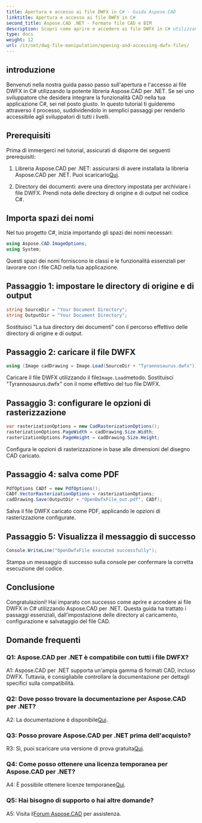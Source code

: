 ```yaml
---
title: Apertura e accesso ai file DWFX in C# - Guida Aspose.CAD
linktitle: Apertura e accesso ai file DWFX in C#
second_title: Aspose.CAD .NET - Formato file CAD e BIM
description: Scopri come aprire e accedere ai file DWFX in C# utilizzando Aspose.CAD per .NET. Guida passo passo per un'integrazione perfetta nelle tue applicazioni.
type: docs
weight: 12
url: /it/net/dwg-file-manipulation/opening-and-accessing-dwfx-files/
---
```

## introduzione

Benvenuti nella nostra guida passo passo sull'apertura e l'accesso ai file DWFX in C# utilizzando la potente libreria Aspose.CAD per .NET. Se sei uno sviluppatore che desidera integrare la funzionalità CAD nella tua applicazione C#, sei nel posto giusto. In questo tutorial ti guideremo attraverso il processo, suddividendolo in semplici passaggi per renderlo accessibile agli sviluppatori di tutti i livelli.

## Prerequisiti

Prima di immergerci nel tutorial, assicurati di disporre dei seguenti prerequisiti:

1.  Libreria Aspose.CAD per .NET: assicurarsi di avere installata la libreria Aspose.CAD per .NET. Puoi scaricarlo[Qui](https://releases.aspose.com/cad/net/).

2. Directory dei documenti: avere una directory impostata per archiviare i file DWFX. Prendi nota delle directory di origine e di output nel codice C#.

## Importa spazi dei nomi

Nel tuo progetto C#, inizia importando gli spazi dei nomi necessari:

```csharp
using Aspose.CAD.ImageOptions;
using System;
```

Questi spazi dei nomi forniscono le classi e le funzionalità essenziali per lavorare con i file CAD nella tua applicazione.

## Passaggio 1: impostare le directory di origine e di output

```csharp
string SourceDir = "Your Document Directory";
string OutputDir = "Your Document Directory";
```

Sostituisci "La tua directory dei documenti" con il percorso effettivo delle directory di origine e di output.

## Passaggio 2: caricare il file DWFX

```csharp
using (Image cadDrawing = Image.Load(SourceDir + "Tyrannosaurus.dwfx"))
```

 Caricare il file DWFX utilizzando il file`Image.Load`metodo. Sostituisci "Tyrannosaurus.dwfx" con il nome effettivo del tuo file DWFX.

## Passaggio 3: configurare le opzioni di rasterizzazione

```csharp
var rasterizationOptions = new CadRasterizationOptions();
rasterizationOptions.PageWidth = cadDrawing.Size.Width;
rasterizationOptions.PageHeight = cadDrawing.Size.Height;
```

Configura le opzioni di rasterizzazione in base alle dimensioni del disegno CAD caricato.

## Passaggio 4: salva come PDF

```csharp
PdfOptions CADf = new PdfOptions();
CADf.VectorRasterizationOptions = rasterizationOptions;
cadDrawing.Save(OutputDir + "OpenDwfxFile_out.pdf", CADf);
```

Salva il file DWFX caricato come PDF, applicando le opzioni di rasterizzazione configurate.

## Passaggio 5: Visualizza il messaggio di successo

```csharp
Console.WriteLine("OpenDwfxFile executed successfully");
```

Stampa un messaggio di successo sulla console per confermare la corretta esecuzione del codice.

## Conclusione

Congratulazioni! Hai imparato con successo come aprire e accedere ai file DWFX in C# utilizzando Aspose.CAD per .NET. Questa guida ha trattato i passaggi essenziali, dall'impostazione delle directory al caricamento, configurazione e salvataggio del file CAD.

## Domande frequenti

### Q1: Aspose.CAD per .NET è compatibile con tutti i file DWFX?

A1: Aspose.CAD per .NET supporta un'ampia gamma di formati CAD, incluso DWFX. Tuttavia, è consigliabile controllare la documentazione per dettagli specifici sulla compatibilità.

### Q2: Dove posso trovare la documentazione per Aspose.CAD per .NET?

 A2: La documentazione è disponibile[Qui](https://reference.aspose.com/cad/net/).

### Q3: Posso provare Aspose.CAD per .NET prima dell'acquisto?

 R3: Sì, puoi scaricare una versione di prova gratuita[Qui](https://releases.aspose.com/).

### Q4: Come posso ottenere una licenza temporanea per Aspose.CAD per .NET?

 A4: È possibile ottenere licenze temporanee[Qui](https://purchase.aspose.com/temporary-license/).

### Q5: Hai bisogno di supporto o hai altre domande?

 A5: Visita il[Forum Aspose.CAD](https://forum.aspose.com/c/cad/19) per assistenza.
